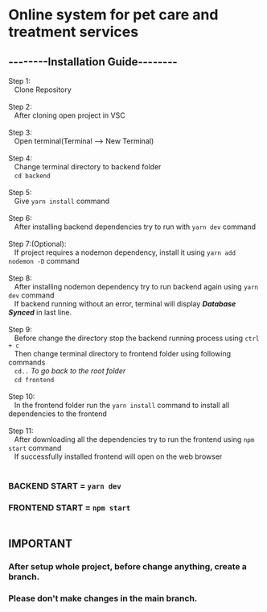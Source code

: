 # Online system for pet care and treatment services

## --------Installation Guide--------

Step 1:<br/>
    &nbsp;&nbsp; Clone Repository<br/><br/>
Step 2:<br/>
    &nbsp;&nbsp; After cloning open project in VSC<br/><br/>
Step 3:<br/>
    &nbsp;&nbsp; Open terminal(Terminal  -->  New Terminal)<br/><br/>
Step 4:<br/>
    &nbsp;&nbsp; Change terminal directory to backend folder<br/>
    &nbsp;&nbsp; `cd backend`<br/><br/>
Step 5:<br/>
    &nbsp;&nbsp; Give `yarn install` command<br/><br/>
Step 6:<br/>
    &nbsp;&nbsp; After installing backend dependencies try to run with `yarn dev` command<br/><br/>
Step 7:(Optional):<br/>
    &nbsp;&nbsp; If project requires a nodemon dependency, install it using `yarn add nodemon -D` command <br/><br/>
Step 8:<br/>
    &nbsp;&nbsp; After installing nodemon dependency try to run backend again using `yarn dev` command <br/>
    &nbsp;&nbsp; If backend running without an error, terminal will display ***Database Synced*** in last line.<br/><br/>
Step 9:<br/>
    &nbsp;&nbsp; Before change the directory stop the backend running process using `ctrl + c`<br/>
    &nbsp;&nbsp; Then change terminal directory to frontend folder using following commands<br/>
    &nbsp;&nbsp; `cd..` _To go back to the root folder_<br/>
    &nbsp;&nbsp; `cd frontend`<br/><br/>
Step 10:<br/>
    &nbsp;&nbsp; In the frontend folder run the `yarn install` command to install all dependencies to the frontend<br/><br/>
Step 11:<br/>
    &nbsp;&nbsp; After downloading all the dependencies try to run the frontend using `npm start` command<br/>
    &nbsp;&nbsp; If successfully installed frontend will open on the web browser<br/><br/>
### BACKEND START = `yarn dev`
### FRONTEND START = `npm start`<br/><br/>

## IMPORTANT

### After setup whole project, before change anything, create a branch.
### Please don't make changes in the main branch.




